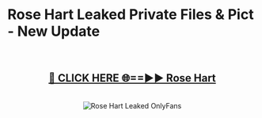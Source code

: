 # Rose Hart Leaked Private Files & Pict - New Update
<br>
<div align="center">
<h2><a href="https://mediafilles.blogspot.com/?title=Rose_Hart" rel="nofollow">🔴 CLICK HERE 🌐==►► Rose Hart</a></h2>
<br>
<a href="https://mediafilles.blogspot.com/?title=Rose_Hart" rel="nofollow" data-target="animated-image.originalLink"><img src="https://i.ibb.co.com/WyWwxjT/player-gif2.gif" alt="Rose Hart Leaked OnlyFans" style="max-width: 100%; display: inline-block;" data-target="animated-image.originalImage"></a>
</div>
<br>